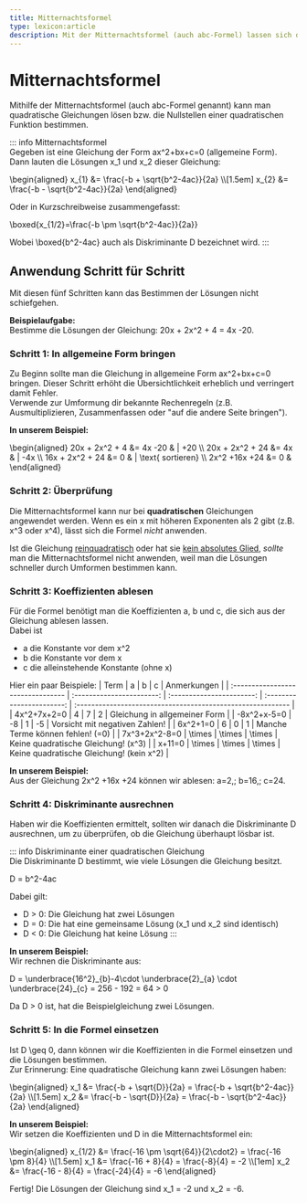 ```yaml
---
title: Mitternachtsformel
type: lexicon:article
description: Mit der Mitternachtsformel (auch abc-Formel) lassen sich die Lösungen einer quadratischen Gleichung ermitteln.
---
```


# Mitternachtsformel

Mithilfe der Mitternachtsformel (auch abc-Formel genannt) kann man quadratische Gleichungen lösen bzw.
die Nullstellen einer quadratischen Funktion bestimmen.

::: info Mitternachtsformel  
Gegeben ist eine Gleichung der Form <lx-math>ax^2+bx+c=0</lx-math> (allgemeine Form).  
Dann lauten die Lösungen <lx-math>x_1</lx-math> und <lx-math>x_2</lx-math> dieser Gleichung:

<lx-math>
\begin{aligned}
  x_{1} &= \frac{-b + \sqrt{b^2-4ac}}{2a} \\[1.5em]
  x_{2} &= \frac{-b - \sqrt{b^2-4ac}}{2a}
\end{aligned}
</lx-math>

Oder in Kurzschreibweise zusammengefasst:

<lx-math>
\boxed{x_{1/2}=\frac{-b \pm \sqrt{b^2-4ac}}{2a}}
</lx-math>

Wobei <lx-math>\boxed{b^2-4ac}</lx-math> auch als Diskriminante <lx-math>D</lx-math> bezeichnet wird.
:::

## Anwendung Schritt für Schritt
Mit diesen fünf Schritten kann das Bestimmen der Lösungen nicht schiefgehen.

**Beispielaufgabe:**  
Bestimme die Lösungen der Gleichung: <lx-math>20x + 2x^2 + 4 = 4x -20</lx-math>.

### Schritt 1: In allgemeine Form bringen
Zu Beginn sollte man die Gleichung in allgemeine Form <lx-math>ax^2+bx+c=0</lx-math> bringen. Dieser Schritt erhöht die 
Übersichtlichkeit erheblich und verringert damit Fehler.  
Verwende zur Umformung dir bekannte Rechenregeln (z.B. Ausmultiplizieren, Zusammenfassen oder "auf die andere Seite bringen").

**In unserem Beispiel:**

<lx-math>
\begin{aligned}
  20x + 2x^2 + 4   &= 4x -20   & | +20 \\
  20x + 2x^2 + 24  &= 4x       & | -4x \\
  16x + 2x^2 + 24  &= 0        & | \text{ sortieren} \\
  2x^2 +16x +24    &= 0        &
\end{aligned}
</lx-math>

### Schritt 2: Überprüfung
Die Mitternachtsformel kann nur bei **quadratischen** Gleichungen angewendet werden. Wenn es ein <lx-math>x</lx-math> mit höheren
Exponenten als 2 gibt (z.B. <lx-math>x^3</lx-math> oder <lx-math>x^4</lx-math>), lässt sich die Formel _nicht_ anwenden.

Ist die Gleichung [reinquadratisch](-grundlagen) oder hat sie [kein absolutes Glied](-grundlagen), _sollte_ man die
Mitternachtsformel nicht anwenden, weil man die Lösungen schneller durch Umformen bestimmen kann.

### Schritt 3: Koeffizienten ablesen
Für die Formel benötigt man die Koeffizienten <lx-math>a</lx-math>, <lx-math>b</lx-math> und <lx-math>c</lx-math>, die sich aus der Gleichung ablesen lassen.  
Dabei ist
  - <lx-math>a</lx-math> die Konstante vor dem <lx-math>x^2</lx-math>
  - <lx-math>b</lx-math> die Konstante vor dem <lx-math>x</lx-math>
  - <lx-math>c</lx-math> die alleinstehende Konstante (ohne <lx-math>x</lx-math>)

Hier ein paar Beispiele:
| Term                              | <lx-math>a</lx-math>      | <lx-math>b</lx-math>      | <lx-math>c</lx-math>      | Anmerkungen                                                 |
| :-------------------------------- | :-----------------------: | :-----------------------: | :-----------------------: | :---------------------------------------------------------- |
| <lx-math>4x^2+7x+2=0</lx-math>    | <lx-math>4</lx-math>      | <lx-math>7</lx-math>      | <lx-math>2</lx-math>      | Gleichung in allgemeiner Form                               |
| <lx-math>-8x^2+x-5=0</lx-math>    | <lx-math>-8</lx-math>     | <lx-math>1</lx-math>      | <lx-math>-5</lx-math>     | Vorsicht mit negativen Zahlen!                              |
| <lx-math>6x^2+1=0</lx-math>       | <lx-math>6</lx-math>      | <lx-math>0</lx-math>      | <lx-math>1</lx-math>      | Manche Terme können fehlen! (<lx-math>=0</lx-math>)         |
| <lx-math>7x^3+2x^2-8=0</lx-math>  | <lx-math>\times</lx-math> | <lx-math>\times</lx-math> | <lx-math>\times</lx-math> | Keine quadratische Gleichung! (<lx-math>x^3</lx-math>)      |
| <lx-math>x+11=0</lx-math>         | <lx-math>\times</lx-math> | <lx-math>\times</lx-math> | <lx-math>\times</lx-math> | Keine quadratische Gleichung! (kein <lx-math>x^2</lx-math>) |

**In unserem Beispiel:**  
Aus der Gleichung <lx-math>2x^2 +16x +24</lx-math> können wir ablesen: <lx-math>a=2,\; b=16,\; c=24</lx-math>.

### Schritt 4: Diskriminante ausrechnen
Haben wir die Koeffizienten ermittelt, sollten wir danach die Diskriminante <lx-math>D</lx-math> ausrechnen, um zu überprüfen, ob
die Gleichung überhaupt lösbar ist.

::: info Diskriminante einer quadratischen Gleichung  
Die Diskriminante <lx-math>D</lx-math> bestimmt, wie viele Lösungen die Gleichung besitzt.

<lx-math>
D = b^2-4ac
</lx-math>

Dabei gilt:
  - <lx-math>D > 0</lx-math>: Die Gleichung hat zwei Lösungen
  - <lx-math>D = 0</lx-math>: Die hat eine gemeinsame Lösung (<lx-math>x_1</lx-math> und <lx-math>x_2</lx-math> sind identisch)
  - <lx-math>D < 0</lx-math>: Die Gleichung hat keine Lösung
:::

**In unserem Beispiel:**  
Wir rechnen die Diskriminante aus:

<lx-math>
D = \underbrace{16^2}_{b}-4\cdot \underbrace{2}_{a} \cdot \underbrace{24}_{c} = 256 - 192 = 64 > 0
</lx-math>

Da <lx-math>D > 0</lx-math> ist, hat die Beispielgleichung zwei Lösungen.

### Schritt 5: In die Formel einsetzen  
Ist <lx-math>D \geq 0</lx-math>, dann können wir die Koeffizienten in die Formel einsetzen und die Lösungen bestimmen.  
Zur Erinnerung: Eine quadratische Gleichung kann zwei Lösungen haben:

<lx-math>
\begin{aligned}
  x_1 &= \frac{-b + \sqrt{D}}{2a} = \frac{-b + \sqrt{b^2-4ac}}{2a} \\[1.5em]
  x_2 &= \frac{-b - \sqrt{D}}{2a} = \frac{-b - \sqrt{b^2-4ac}}{2a}
\end{aligned}
</lx-math>

**In unserem Beispiel:**  
Wir setzen die Koeffizienten und <lx-math>D</lx-math> in die Mitternachtsformel ein:

<lx-math>
\begin{aligned}
  x_{1/2} &= \frac{-16 \pm \sqrt{64}}{2\cdot2} = \frac{-16 \pm 8}{4} \\[1.5em]
  x_1     &= \frac{-16 + 8}{4} = \frac{-8}{4} = -2 \\[1em]
  x_2     &= \frac{-16 - 8}{4} = \frac{-24}{4} = -6
\end{aligned}
</lx-math>

Fertig! Die Lösungen der Gleichung sind <lx-math>x_1 = -2</lx-math> und <lx-math>x_2 = -6</lx-math>.
